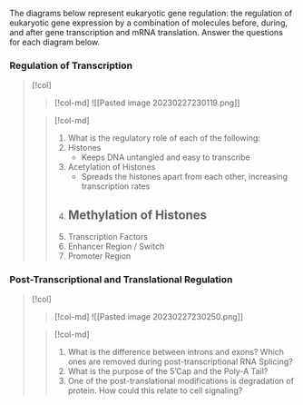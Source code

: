 The diagrams below represent eukaryotic gene regulation:  the regulation of eukaryotic gene expression by a combination of molecules before, during, and after gene transcription and mRNA translation.  Answer the questions for each diagram below.

### Regulation of Transcription
> [!col]
>> [!col-md]
>> ![[Pasted image 20230227230119.png]]
>
>> [!col-md]
>> 1. What is the regulatory role of each of the following:
>> 	1. Histones
>> 		- Keeps DNA untangled and easy to transcribe
>> 	2. Acetylation of Histones
>> 		- Spreads the histones apart from each other, increasing transcription rates
>> 	3. Methylation of Histones
>> 		- 
>> 	4. Transcription Factors
>> 	5. Enhancer Region / Switch
>> 	6. Promoter Region

### Post-Transcriptional and Translational Regulation
> [!col]
>> [!col-md]
>> ![[Pasted image 20230227230250.png]]
>
>> [!col-md]
>> 1. What is the difference between introns and exons? Which ones are removed during post-transcriptional RNA Splicing?
>> 2. What is the purpose of the 5’Cap and the Poly-A Tail?
>> 3. One of the post-translational modifications is degradation of protein.  How could this relate to cell signaling? 
